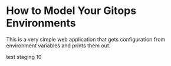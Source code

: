 # How to Model Your Gitops Environments

This is a very simple web application that gets configuration from environment variables and prints them out.

test staging 10